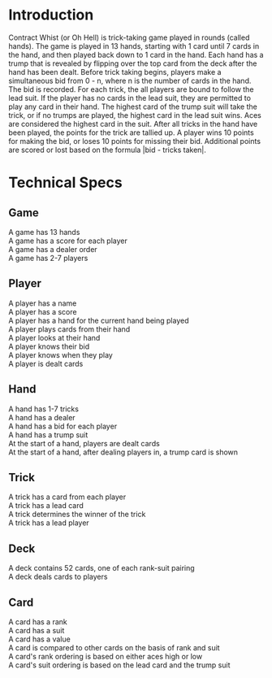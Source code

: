 # Introduction
Contract Whist (or Oh Hell) is trick-taking game played in rounds (called hands). The game is played in 13 hands, starting with 1 card until 7 cards in the hand, and then played back down to 1 card in the hand. Each hand has a trump that is revealed by flipping over the top card from the deck after the hand has been dealt. Before trick taking begins, players make a simultaneous bid from 0 - n, where n is the number of cards in the hand. The bid is recorded. For each trick, the all players are bound to follow the lead suit. If the player has no cards in the lead suit, they are permitted to play any card in their hand. The highest card of the trump suit will take the trick, or if no trumps are played, the highest card in the lead suit wins. Aces are considered the highest card in the suit. After all tricks in the hand have been played, the points for the trick are tallied up. A player wins 10 points for making the bid, or loses 10 points for missing their bid. Additional points are scored or lost based on the formula |bid - tricks taken|. 

# Technical Specs
## Game
A game has 13 hands  
A game has a score for each player  
A game has a dealer order  
A game has 2-7 players  
## Player
A player has a name  
A player has a score  
A player has a hand for the current hand being played  
A player plays cards from their hand  
A player looks at their hand  
A player knows their bid  
A player knows when they play  
A player is dealt cards  
## Hand
A hand has 1-7 tricks  
A hand has a dealer  
A hand has a bid for each player  
A hand has a trump suit  
At the start of a hand, players are dealt cards  
At the start of a hand, after dealing players in, a trump card is shown  
## Trick
A trick has a card from each player  
A trick has a lead card  
A trick determines the winner of the trick  
A trick has a lead player  
## Deck
A deck contains 52 cards, one of each rank-suit pairing  
A deck deals cards to players  
## Card
A card has a rank  
A card has a suit  
A card has a value  
A card is compared to other cards on the basis of rank and suit  
A card's rank ordering is based on either aces high or low  
A card's suit ordering is based on the lead card and the trump suit  
